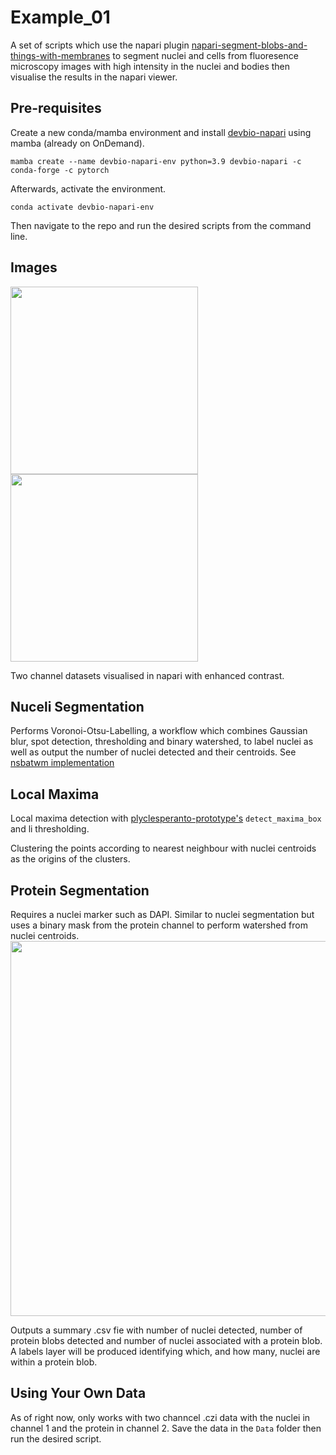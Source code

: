 # Example_01
 
A set of scripts which use the napari plugin [napari-segment-blobs-and-things-with-membranes](https://github.com/haesleinhuepf/napari-segment-blobs-and-things-with-membranes) to segment nuclei and cells from fluoresence microscopy images with high intensity in the nuclei and bodies then visualise the results in the napari viewer.
## Pre-requisites
Create a new conda/mamba environment and install [devbio-napari](https://github.com/haesleinhuepf/devbio-napari#installation) using mamba (already on OnDemand).
```
mamba create --name devbio-napari-env python=3.9 devbio-napari -c conda-forge -c pytorch
```

Afterwards, activate the environment.
```
conda activate devbio-napari-env
```

Then navigate to the repo and run the desired scripts from the command line.
## Images
<img src="https://github.com/vanessadao31/Example_01/assets/138872234/c7727328-80eb-4bc5-81d7-6ece3fb0d208" width="300">
<img src="https://github.com/vanessadao31/Example_01/assets/138872234/13b0ee2e-04a3-49a9-93b7-665be4a05984" width="300">

Two channel datasets visualised in napari with enhanced contrast. 

## Nuceli Segmentation
Performs Voronoi-Otsu-Labelling, a workflow which combines Gaussian blur, spot detection, thresholding and binary watershed, to label nuclei as well as output the number of nuclei detected and their centroids. See [nsbatwm implementation](https://github.com/haesleinhuepf/napari-segment-blobs-and-things-with-membranes/blob/main/napari_segment_blobs_and_things_with_membranes/__init__.py)
## Local Maxima
Local maxima detection with [plyclesperanto-prototype's](https://github.com/clEsperanto/pyclesperanto_prototype) `detect_maxima_box` and li thresholding.

Clustering the points according to nearest neighbour with nuclei centroids as the origins of the clusters. 
## Protein Segmentation
Requires a nuclei marker such as DAPI. Similar to nuclei segmentation but uses a binary mask from the protein channel to perform watershed from nuclei centroids.
<img src="https://github.com/vanessadao31/Example_01/assets/138872234/0c94776e-e045-4802-8a14-eabb41b3ac67" width="600">

Outputs a summary .csv fie with number of nuclei detected, number of protein blobs detected and number of nuclei associated with a protein blob.
A labels layer will be produced identifying which, and how many, nuclei are within a protein blob.
## Using Your Own Data
As of right now, only works with two channcel .czi data with the nuclei in channel 1 and the protein in channel 2. Save the data in the `Data` folder then run the desired script.

